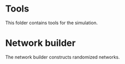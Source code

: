 # Tools
This folder contains tools for the simulation.

# Network builder
The network builder constructs randomized networks.

